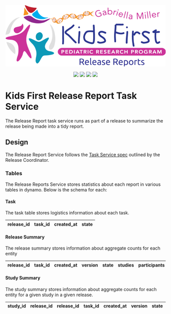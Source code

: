 <p align="center">
  <img src="docs/release_reports_logo.png" alt="Release Reports">
</p>
<p align="center">
  <a herf="https://github.com/kids-first/kf-task-release-reports/blob/master/LICENSE"><img src="https://img.shields.io/github/license/kids-first/kf-task-release-reports.svg?style=for-the-badge"></a>
  <a href="http://kids-first.github.io/kf-task-release-reports/"><img src="https://img.shields.io/readthedocs/pip.svg?style=for-the-badge"></a>
  <a href="https://circleci.com/gh/kids-first/kf-task-release-reports"><img src="https://img.shields.io/circleci/project/github/kids-first/kf-task-release-reports/master.svg?style=for-the-badge"></a>
  <a href="https://app.codacy.com/app/kids-first/kf-task-release-reports/dashboard"><img src="https://img.shields.io/codacy/grade/0de29994bc124aa98971d985aaadf5ea/master.svg?style=for-the-badge"></a>
</p>

# Kids First Release Report Task Service

The Release Report task service runs as part of a release to summarize the
release being made into a tidy report.


## Design

The Release Report Service follows the [Task Service spec](https://kids-first.github.io/kf-api-release-coordinator/docs/task.html)
outlined by the Release Coordinator.

### Tables

The Release Reports Service stores statistics about each report in various tables in dynamo. Below is the schema for each:

#### Task

The task table stores logistics information about each task.

| release_id | task_id | created_at | state |
|------------|---------|------------|-------|


#### Release Summary

The release summary stores information about aggregate counts for each entity

| release_id | task_id | created_at | version | state | studies | participants | ... |
|------------|---------|------------|---------|-------|---------|--------------|-----|


#### Study Summary

The study summary stores information about aggregate counts for each entity for a given study in a given release.

| study_id | release_id| release_id | task_id | created_at | version | state | participants | ... |
|----------|-----------|------------|---------|------------|---------|-------|--------------|-----|
